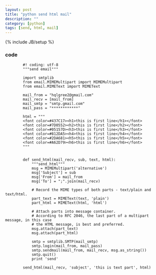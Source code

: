 ```yaml
---
layout: post
title: "python send html mail"
description: ""
category: [python]
tags: [send, html, mail]
---
```

{% include JB/setup %}


### code

            #! coding: utf-8
            """send email"""

            import smtplib
            from email.MIMEMultipart import MIMEMultipart
            from email.MIMEText import MIMEText

            mail_from = "hqlgree2@gmail.com"
            mail_recv = [mail_from] 
            mail_smtp = "smtp.gmail.com" 
            mail_pass = "************" 

            html = """
            <font color=#437C17><h1>this is first line</h1></font>
            <font color=#7D0552><h2>this is first line</h2></font>
            <font color=#05157D><h3>this is first line</h3></font>
            <font color=#812DA5><h4>this is first line</h4></font>
            <font color=#2DA681><h5>this is first line</h5></font>
            <font color=#A62D79><h6>this is first line</h6></font>
            """


            def send_html(mail_recv, sub, text, html):
                """send_html"""
                msg = MIMEMultipart('alternative')
                msg['Subject'] = sub
                msg['From'] = mail_from
                msg['To'] = ";".join(mail_recv)

                # Record the MIME types of both parts - text/plain and text/html.
                part_text = MIMEText(text, 'plain')
                part_html = MIMEText(html, 'html')

                # Attach parts into message container.
                # According to RFC 2046, the last part of a multipart message, in this case
                # the HTML message, is best and preferred.
                msg.attach(part_text)
                msg.attach(part_html)

                smtp = smtplib.SMTP(mail_smtp)
                smtp.login(mail_from, mail_pass)
                smtp.sendmail(mail_from, mail_recv, msg.as_string())
                smtp.quit()
                print 'send'

            send_html(mail_recv, 'subject', 'this is text part', html)
